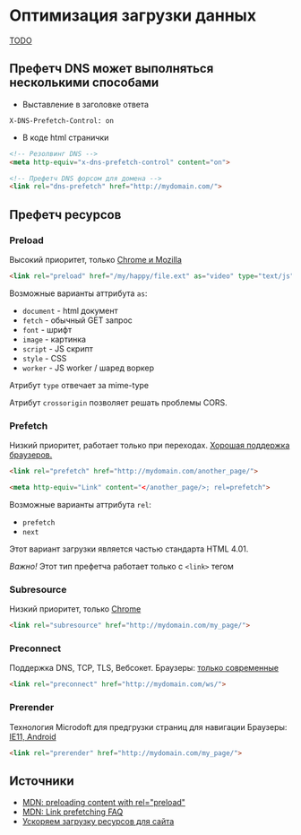 # Оптимизация загрузки данных 

[TODO](https://www.youtube.com/watch?v=73lo643Wglw&t=2386s)

## Префетч DNS может выполняться несколькими способами

* Выставление в заголовке ответа

```
X-DNS-Prefetch-Control: on
```

* В коде html странички

``` html
<!-- Резолвинг DNS -->
<meta http-equiv="x-dns-prefetch-control" content="on">

<!-- Префетч DNS форсом для домена -->
<link rel="dns-prefetch" href="http://mydomain.com/">
```

## Префетч ресурсов

### Preload

Высокий приоритет, только [Chrome и Mozilla](https://caniuse.com/#search=preload)

``` html
<link rel="preload" href="/my/happy/file.ext" as="video" type="text/js" crossorigin="anonymous">
```
Возможные варианты аттрибута `as`:

* `document` - html документ
* `fetch` - обычный GET запрос
* `font` - шрифт
* `image` - картинка
* `script` - JS скрипт
* `style` - CSS
* `worker` - JS worker / шаред воркер

Атрибут `type` отвечает за mime-type

Атрибут `crossorigin` позволяет решать проблемы CORS.

### Prefetch

Низкий приоритет, работает только при переходах. [Хорошая поддержка браузеров.](https://caniuse.com/#search=Prefetch)

``` html
<link rel="prefetch" href="http://mydomain.com/another_page/">

<meta http-equiv="Link" content="</another_page/>; rel=prefetch">
```

Возможные варианты аттрибута `rel`:

* `prefetch`
* `next`

Этот вариант загрузки является частью стандарта HTML 4.01.

*Важно!*
Этот тип префетча работает только с ``<link>`` тегом

### Subresource

Низкий приоритет, только [Chrome](https://caniuse.com/#search=Subresource)

``` html
<link rel="subresource" href="http://mydomain.com/my_page/">
```

### Preconnect

Поддержка DNS, TCP, TLS, Вебсокет.
Браузеры: [только современные](https://caniuse.com/#search=preconnect)

``` html
<link rel="preconnect" href="http://mydomain.com/ws/">
```

### Prerender

Технология Microdoft для предгрузки страниц для навигации
Браузеры: [IE11, Android](https://caniuse.com/#search=prerender)

``` html
<link rel="prerender" href="http://mydomain.com/my_page/">
```

## Источники

* [MDN: preloading content with rel="preload"](https://developer.mozilla.org/en-US/docs/Web/HTML/Preloading_content)
* [MDN: Link prefetching FAQ](https://developer.mozilla.org/en-US/docs/Web/HTTP/Link_prefetching_FAQ)
* [Ускоряем загрузку ресурсов для сайта](https://ymatuhin.ru/front-end/html5-link-prefetch/)
